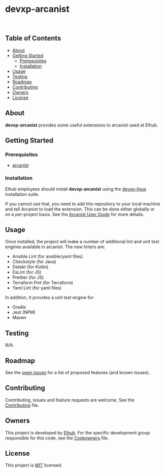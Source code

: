 # devxp-arcanist

[<img src="https://img.shields.io/badge/repo-github-blue" alt="">](https://github.com/elhub/devxp-arcanist)
[<img src="https://img.shields.io/badge/issues-jira-orange" alt="">](https://jira.elhub.cloud/issues/?jql=project%20%3D%20%22Team%20Dev%22%20AND%20component%20%3D%20devxp-arcanist%20AND%20status%20!%3D%20Done)
[<img src="https://teamcity.elhub.cloud/app/rest/builds/buildType:(id:DevXp_DevXpArcanist_AutoRelease)/statusIcon" alt="">](https://teamcity.elhub.cloud/project/DevXp_DevXpArcanist?mode=builds#all-projects)
[<img src="https://sonar.elhub.cloud/api/project_badges/measure?project=no.elhub.devxp%3Adevxp-arcanist&metric=alert_status" alt="">](https://sonar.elhub.cloud/dashboard?id=no.elhub.devxp%3Adevxp-arcanist)
[<img src="https://sonar.elhub.cloud/api/project_badges/measure?project=no.elhub.devxp%3Adevxp-arcanist&metric=ncloc" alt="">](https://sonar.elhub.cloud/dashboard?id=no.elhub.devxp%3Adevxp-arcanist)
[<img src="https://sonar.elhub.cloud/api/project_badges/measure?project=no.elhub.devxp%3Adevxp-arcanist&metric=bugs" alt="">](https://sonar.elhub.cloud/dashboard?id=no.elhub.devxp%3Adevxp-arcanist)
[<img src="https://sonar.elhub.cloud/api/project_badges/measure?project=no.elhub.devxp%3Adevxp-arcanist&metric=vulnerabilities" alt="">](https://sonar.elhub.cloud/dashboard?id=no.elhub.devxp%3Adevxp-arcanist)
[<img src="https://sonar.elhub.cloud/api/project_badges/measure?project=no.elhub.devxp%3Adevxp-arcanist&metric=coverage" alt="">](https://sonar.elhub.cloud/dashboard?id=no.elhub.devxp%3Adevxp-arcanist)


## Table of Contents

* [About](#about)
* [Getting Started](#getting-started)
  * [Prerequisites](#prerequisites)
  * [Installation](#installation)
* [Usage](#usage)
* [Testing](#testing)
* [Roadmap](#roadmap)
* [Contributing](#contributing)
* [Owners](#owners)
* [License](#license)


## About

**devxp-arcanist** provides some useful extensions to arcanist used at Elhub.

## Getting Started

### Prerequisites

* [arcanist](https://github.com/phacility/arcanist)

### Installation

Elhub employees should install **devxp-arcanist** using the [devxp-linux](https://github.com/elhub/devxp-linux)
installation suite.

If you cannot use that, you need to add this repository to your local machine and tell Arcanist to load the extension.
This can be done either globally or on a per-project basis. See the
[Arcanist User Guide](https://secure.phabricator.com/book/phabricator/article/arcanist/) for more details.

## Usage

Once installed, the project will make a number of additional lint and unit test engines available in arcanist. The
new linters are:

* Ansible Lint (for ansible/yaml files)
* Checkstyle (for Java)
* Detekt (for Kotlin)
* EsLint (for JS)
* Prettier (for JS)
* Terraform Fmt (for Terraform)
* Yaml Lint (for yaml files)

In addition, it provides a unit test engine for:

* Gradle
* Jest (NPM)
* Maven

## Testing

N/A.

## Roadmap

See the [open issues](https://jira.elhub.cloud/issues/?jql=project%20%3D%20TD%20AND%20component%20%3D%20devxp-arcanist%20AND%20resolution%20%3D%20Unresolved) for a list of proposed features (and known issues).

## Contributing

Contributing, issues and feature requests are welcome. See the
[Contributing](https://github.com/elhub/devxp-arcanist/blob/main/CONTRIBUTING.md) file.

## Owners

This project is developed by [Elhub](https://elhub.no). For the specific development group responsible for this
code, see the [Codeowners](https://github.com/elhub/devxp-arcanist/blob/main/CODEOWNERS) file.

## License

This project is [MIT](https://github.com/elhub/devxp-arcanist/blob/main/LICENSE.md) licensed.
